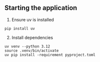 
## Starting the application

1. Ensure uv is installed

```
pip install uv
```

2. Install dependencies
```
uv venv --python 3.12
source .venv/bin/activate
uv pip install -requirement pyproject.toml
```

